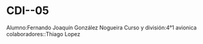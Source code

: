 # CDI--05
Alumno:Fernando Joaquín González Nogueira Curso y división:4°1 avionica colaboradores::Thiago Lopez
